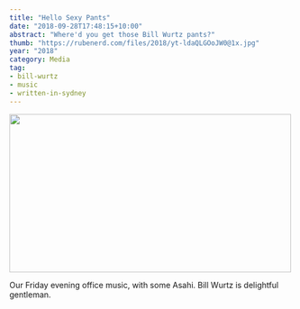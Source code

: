 ```yaml
---
title: "Hello Sexy Pants"
date: "2018-09-28T17:48:15+10:00"
abstract: "Where'd you get those Bill Wurtz pants?"
thumb: "https://rubenerd.com/files/2018/yt-ldaQLGOoJW0@1x.jpg"
year: "2018"
category: Media
tag:
- bill-wurtz
- music
- written-in-sydney
---
```

<p><a href="https://www.youtube.com/watch?v=ldaQLGOoJW0"><img src="https://rubenerd.com/files/2018/yt-ldaQLGOoJW0@1x.jpg" srcset="https://rubenerd.com/files/2018/yt-ldaQLGOoJW0@1x.jpg 1x, https://rubenerd.com/files/2018/yt-ldaQLGOoJW0@2x.jpg 2x" alt="" style="width:500px; height:281px;" /></a></p>

Our Friday evening office music, with some Asahi. Bill Wurtz is delightful gentleman.

